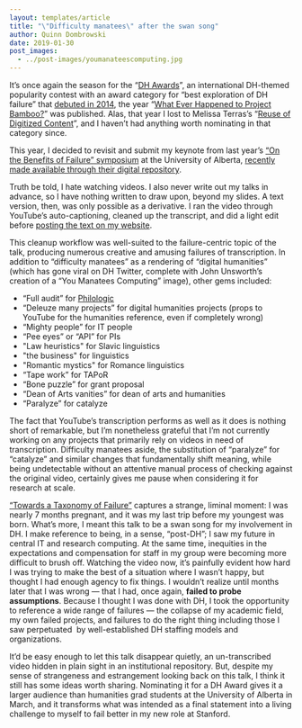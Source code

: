 ```yaml
---
layout: templates/article
title: "\"Difficulty manatees\" after the swan song"
author: Quinn Dombrowski
date: 2019-01-30
post_images:
  - ../post-images/youmanateescomputing.jpg
---
```


It’s once again the season for the “[DH Awards](http://dhawards.org/)”, an international DH-themed popularity contest with an award category for “best exploration of DH failure” that [debuted in 2014](http://dhawards.org/dhawards2014/nominations/), the year “[What Ever Happened to Project Bamboo?](https://academic.oup.com/dsh/article-abstract/29/3/326/2938127)” was published. Alas, that year I lost to Melissa Terras’s “[Reuse of Digitized Content](http://melissaterras.blogspot.com/2014/10/reuse-of-digitised-content-4-chasing.html)”, and I haven’t had anything worth nominating in that category since.


This year, I decided to revisit and submit my keynote from last year’s [“On the Benefits of Failure” symposium](https://novel-tm.ca/?p=807) at the University of Alberta, [recently made available through their digital repository](https://era-av.library.ualberta.ca/media_objects/avalon:42992).


Truth be told, I hate watching videos. I also never write out my talks in advance, so I have nothing written to draw upon, beyond my slides. A text version, then, was only possible as a derivative. I ran the video through YouTube’s auto-captioning, cleaned up the transcript, and did a light edit before [posting the text on my website](http://quinndombrowski.com/blog/2019/01/30/towards-taxonomy-failure).


This cleanup workflow was well-suited to the failure-centric topic of the talk, producing numerous creative and amusing failures of transcription. In addition to “difficulty manatees” as a rendering of “digital humanities” (which has gone viral on DH Twitter, complete with John Unsworth’s creation of a “You Manatees Computing” image), other gems included:


* “Full audit” for [Philologic](http://artfl-project.uchicago.edu/philologic4)
* “Deleuze many projects” for digital humanities projects (props to YouTube for the humanities reference, even if completely wrong)
* “Mighty people” for IT people
* “Pee eyes” or “API” for PIs
* "Law heuristics" for Slavic linguistics
* "the business" for linguistics
* "Romantic mystics" for Romance linguistics
* “Tape work” for TAPoR
* “Bone puzzle” for grant proposal
* “Dean of Arts vanities” for dean of arts and humanities
* “Paralyze” for catalyze

The fact that YouTube’s transcription performs as well as it does is nothing short of remarkable, but I’m nonetheless grateful that I’m not currently working on any projects that primarily rely on videos in need of transcription. Difficulty manatees aside, the substitution of “paralyze” for “catalyze” and similar changes that fundamentally shift meaning, while being undetectable without an attentive manual process of checking against the original video, certainly gives me pause when considering it for research at scale.


[“Towards a Taxonomy of Failure”](http://quinndombrowski.com/blog/2019/01/30/towards-taxonomy-failure) captures a strange, liminal moment: I was nearly 7 months pregnant, and it was my last trip before my youngest was born. What’s more, I meant this talk to be a swan song for my involvement in DH. I make reference to being, in a sense, “post-DH”; I saw my future in central IT and research computing. At the same time, inequities in the expectations and compensation for staff in my group were becoming more difficult to brush off. Watching the video now, it’s painfully evident how hard I was trying to make the best of a situation where I wasn’t happy, but thought I had enough agency to fix things. I wouldn’t realize until months later that I was wrong — that I had, once again, **failed to probe assumptions**. Because I thought I was done with DH, I took the opportunity to reference a wide range of failures — the collapse of my academic field, my own failed projects, and failures to do the right thing including those I saw perpetuated  by well-established DH staffing models and organizations.


It’d be easy enough to let this talk disappear quietly, an un-transcribed video hidden in plain sight in an institutional repository. But, despite my sense of strangeness and estrangement looking back on this talk, I think it still has some ideas worth sharing. Nominating it for a DH Award gives it a larger audience than humanities grad students at the University of Alberta in March, and it transforms what was intended as a final statement into a living challenge to myself to fail better in my new role at Stanford.


